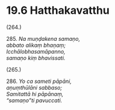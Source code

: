 

# 19.6 Hatthakavatthu



(264.)

285\. _Na muṇḍakena samaṇo,_  
_abbato alikaṃ bhaṇaṃ;_  
_Icchālobhasamāpanno,_  
_samaṇo kiṃ bhavissati._  


(265.)

286\. _Yo ca sameti pāpāni,_  
_aṇuṃthūlāni sabbaso;_  
_Samitattā hi pāpānaṃ,_  
_“samaṇo”ti pavuccati._  




